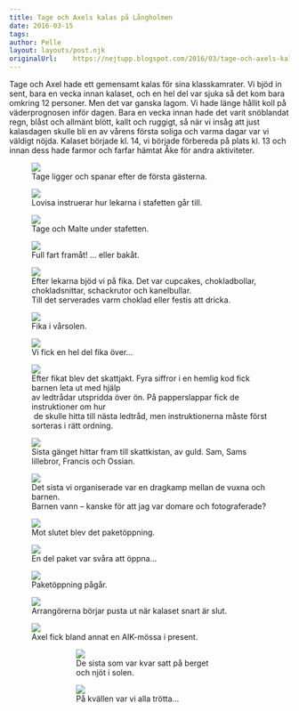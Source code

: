 ```yaml
---
title: Tage och Axels kalas på Långholmen
date: 2016-03-15
tags:
author: Pelle
layout: layouts/post.njk
originalUrl:	https://nejtupp.blogspot.com/2016/03/tage-och-axels-kalas-pa-langholmen.html
---
```


Tage och Axel hade ett gemensamt kalas för sina klasskamrater. Vi bjöd in sent, bara en vecka innan kalaset, och en hel del var sjuka så det kom bara omkring 12 personer. Men det var ganska lagom. Vi hade länge hållit koll på väderprognosen inför dagen. Bara en vecka innan hade det varit snöblandat regn, blåst och allmänt blött, kallt och ruggigt, så när vi insåg att just kalasdagen skulle bli en av vårens första soliga och varma dagar var vi väldigt nöjda. Kalaset började kl. 14, vi började förbereda på plats kl. 13 och innan dess hade farmor och farfar hämtat Åke för andra aktiviteter.</div>

<figure>
	<img src="../../../img/2016/03/Tage och Axels kalas-PERK1142.jpg">
    <figcaption>Tage ligger och spanar efter de första gästerna.</figcaption>
</figure>

<figure>
	<img src="../../../img/2016/03/Tage och Axels kalas-PERK1149.jpg">
    <figcaption>Lovisa instruerar hur lekarna i stafetten går till.</figcaption>
</figure>

<figure>
	<img src="../../../img/2016/03/Tage och Axels kalas-PERK1151.jpg">
    <figcaption>Tage och Malte under stafetten.</figcaption>
</figure>

<figure>
	<img src="../../../img/2016/03/Tage och Axels kalas-PERK1166.jpg">
    <figcaption>Full fart framåt! ... eller bakåt.</figcaption>
</figure>

<figure>
	<img src="../../../img/2016/03/Tage och Axels kalas-PERK1194.jpg">
    <figcaption>Efter lekarna bjöd vi på fika. Det var cupcakes, chokladbollar, chokladsnittar, schackrutor och kanelbullar. <br>Till det serverades varm choklad eller festis att dricka.</figcaption>
</figure>

<figure>
	<img src="../../../img/2016/03/Tage och Axels kalas-PERK1205.jpg">
    <figcaption>Fika i vårsolen.</figcaption>
</figure>

<figure>
	<img src="../../../img/2016/03/Tage och Axels kalas-PERK1207.jpg">
    <figcaption>Vi fick en hel del fika över...</figcaption>
</figure>

<figure>
	<img src="../../../img/2016/03/Tage och Axels kalas-PERK1233.jpg">
    <figcaption>Efter fikat blev det skattjakt. Fyra siffror i en hemlig kod fick barnen leta ut med hjälp <br>av ledtrådar utspridda över ön. På papperslappar fick de instruktioner om hur<br> de skulle hitta till nästa ledtråd, men instruktionerna måste först sorteras i rätt ordning.</figcaption>
</figure>

<figure>
	<img src="../../../img/2016/03/Tage och Axels kalas-PERK1244.jpg">
    <figcaption>Sista gänget hittar fram till skattkistan, av guld. Sam, Sams lillebror, Francis och Ossian.</figcaption>
</figure>

<figure>
	<img src="../../../img/2016/03/Tage och Axels kalas-PERK1291.jpg">
    <figcaption>Det sista vi organiserade var en dragkamp mellan de vuxna och barnen. <br>Barnen vann – kanske för att jag var domare och fotograferade?</figcaption>
</figure>

<figure>
	<img src="../../../img/2016/03/Tage och Axels kalas-PERK1305.jpg">
    <figcaption>Mot slutet blev det paketöppning.</figcaption>
</figure>

<figure>
	<img src="../../../img/2016/03/Tage och Axels kalas-PERK1327.jpg">
    <figcaption>En del paket var svåra att öppna...</figcaption>
</figure>

<figure>
	<img src="../../../img/2016/03/Tage och Axels kalas-PERK1344.jpg">
    <figcaption>Paketöppning pågår.</figcaption>
</figure>    
    
<figure>
	<img src="../../../img/2016/03/Tage och Axels kalas-PERK1347.jpg">
    <figcaption>Arrangörerna börjar pusta ut när kalaset snart är slut.</figcaption>
</figure>

<figure>
	<img src="../../../img/2016/03/Tage och Axels kalas-PERK1349.jpg">
    <figcaption>Axel fick bland annat en AIK-mössa i present.</figcaption>
<figure>

<figure>
	<img src="../../../img/2016/03/Tage och Axels kalas-PERK1384.jpg">
    <figcaption>De sista som var kvar satt på berget och njöt i solen.</figcaption>
</figure>

<figure>
	<img src="../../../img/2016/03/Tage och Axels kalas-PERK1404.jpg">
    <figcaption>På kvällen var vi alla trötta...</figcaption>
</figure>